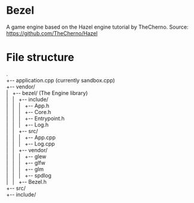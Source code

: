 # Bezel
A game engine based on the Hazel engine tutorial by TheCherno.
Source: https://github.com/TheCherno/Hazel


# File structure

.  
+-- application.cpp	(currently sandbox.cpp)  
+-- vendor/  
| ‎‏‏‎ ‎‏‏‎ +-- bezel/	(The Engine library)  
| ‎‏‏‎ ‎‏‏‎ | ‎‏‏‎ ‎‏‏‎ +-- include/  
| ‎‏‏‎ ‎‏‏‎ | ‎‏‏‎ ‎‏‏‎ | ‎‏‏‎ ‎‏‏‎ +-- App.h  
| ‎‏‏‎ ‎‏‏‎ | ‎‏‏‎ ‎‏‏‎ | ‎‏‏‎ ‎‏‏‎ +-- Core.h  
| ‎‏‏‎ ‎‏‏‎ | ‎‏‏‎ ‎‏‏‎ | ‎‏‏‎ ‎‏‏‎ +-- Entrypoint.h  
| ‎‏‏‎ ‎‏‏‎ | ‎‏‏‎ ‎‏‏‎ | ‎‏‏‎ ‎‏‏‎ +-- Log.h  
| ‎‏‏‎ ‎‏‏‎ | ‎‏‏‎ ‎‏‏‎ +-- src/  
| ‎‏‏‎ ‎‏‏‎ | ‎‏‏‎ ‎‏‏‎ | ‎‏‏‎ ‎‏‏‎ +-- App.cpp  
| ‎‏‏‎ ‎‏‏‎ | ‎‏‏‎ ‎‏‏‎ | ‎‏‏‎ ‎‏‏‎ +-- Log.cpp  
| ‎‏‏‎ ‎‏‏‎ | ‎‏‏‎ ‎‏‏‎ +-- vendor/  
| ‎‏‏‎ ‎‏‏‎ | ‎‏‏‎ ‎‏‏‎ | ‎‏‏‎ ‎‏‏‎ +-- glew  
| ‎‏‏‎ ‎‏‏‎ | ‎‏‏‎ ‎‏‏‎ | ‎‏‏‎ ‎‏‏‎ +-- glfw  
| ‎‏‏‎ ‎‏‏‎ | ‎‏‏‎ ‎‏‏‎ | ‎‏‏‎ ‎‏‏‎ +-- glm  
| ‎‏‏‎ ‎‏‏‎ | ‎‏‏‎ ‎‏‏‎ | ‎‏‏‎ ‎‏‏‎ +-- spdlog  
| ‎‏‏‎ ‎‏‏‎ | ‎‏‏‎ ‎‏‏‎ +-- Bezel.h  
+-- src/  
+-- include/  

